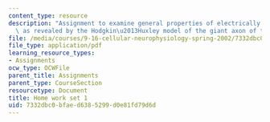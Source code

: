 ```yaml
---
content_type: resource
description: "Assignment to examine general properties of electrically excitable cells\
  \ as revealed by the Hodgkin\u2013Huxley model of the giant axon of the squid. "
file: /media/courses/9-16-cellular-neurophysiology-spring-2002/7332dbc0bfaed6385299d0e81fd79d6d_problem_set_1.pdf
file_type: application/pdf
learning_resource_types:
- Assignments
ocw_type: OCWFile
parent_title: Assignments
parent_type: CourseSection
resourcetype: Document
title: Home work set 1
uid: 7332dbc0-bfae-d638-5299-d0e81fd79d6d
---
```

